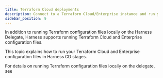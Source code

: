 ```yaml
---
title: Terraform Cloud deployments
description: Connect to a Terraform Cloud/Enterprise instance and run your configuration files.
sidebar_position: 9
---
```


In addition to running Terraform configuration files locally on the Harness Delegate, Harness supports running Terraform Cloud and Enterprise configuration files.

This topic explains how to run your Terraform Cloud and Enterprise configuration files in Harness CD stages.

For details on running Terraform configuration files locally on the delegate, see